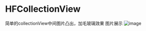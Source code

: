# HFCollectionView
简单的collectionView中间图片凸出，加毛玻璃效果
图片展示
![image](https://github.com/IceMaple520/HFCollectionView/HFCollectionView/ScreenShot/1.gif) 

